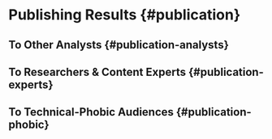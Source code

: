 Publishing Results {#publication}
====================================

To Other Analysts {#publication-analysts}
------------------------------------

To Researchers & Content Experts {#publication-experts}
------------------------------------

To Technical-Phobic Audiences {#publication-phobic}
------------------------------------

